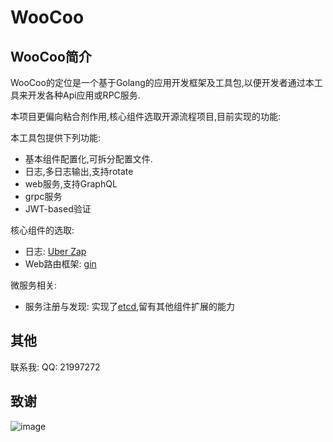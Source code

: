 # WooCoo

## WooCoo简介

WooCoo的定位是一个基于Golang的应用开发框架及工具包,以便开发者通过本工具来开发各种Api应用或RPC服务.

本项目更偏向粘合剂作用,核心组件选取开源流程项目,目前实现的功能: 

本工具包提供下列功能:

- 基本组件配置化,可拆分配置文件.
- 日志,多日志输出,支持rotate
- web服务,支持GraphQL
- grpc服务
- JWT-based验证

核心组件的选取:

- 日志: [Uber Zap](http://go.uber.org/zap)
- Web路由框架: [gin](http://github.com/gin-gonic/gin)

微服务相关:

- 服务注册与发现: 实现了[etcd](https://github.com/coreos/etcd),留有其他组件扩展的能力

## 其他

联系我: QQ: 21997272

## 致谢

![image](https://resources.jetbrains.com/storage/products/company/brand/logos/jb_beam.svg)